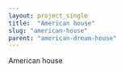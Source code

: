 ```yaml
---
layout: project_single
title:  "American house"
slug: "american-house"
parent: "american-dream-house"
---
```

American house